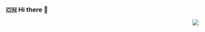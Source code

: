 ### :cn: Hi there 👋 

<img align="right" src="https://github-readme-stats.vercel.app/api?username=dli98&show_icons=true&icon_color=0366d6&text_color=24292e&bg_color=ffffff&hide_title=true" />

<!--
**dli98/dli98** is a ✨ _special_ ✨ repository because its `README.md` (this file) appears on your GitHub profile.

Here are some ideas to get you started:

- 🔭 I’m currently working on ...
- 🌱 I’m currently learning ...
- 👯 I’m looking to collaborate on ...
- 🤔 I’m looking for help with ...
- 💬 Ask me about ...
- 📫 How to reach me: ...
- 😄 Pronouns: ...
- ⚡ Fun fact: ...
-->
